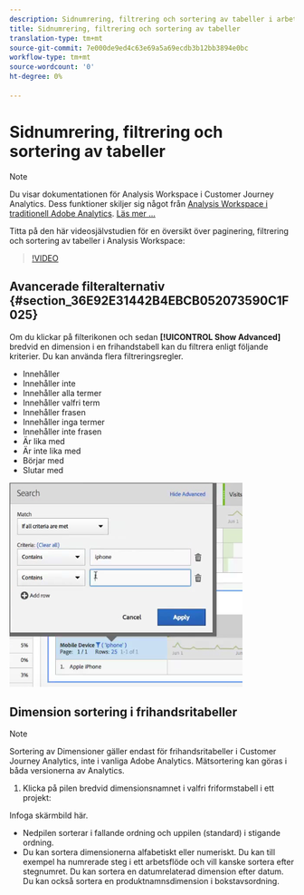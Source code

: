 ```yaml
---
description: Sidnumrering, filtrering och sortering av tabeller i arbetsytan
title: Sidnumrering, filtrering och sortering av tabeller
translation-type: tm+mt
source-git-commit: 7e000de9ed4c63e69a5a69ecdb3b12bb3894e0bc
workflow-type: tm+mt
source-wordcount: '0'
ht-degree: 0%

---
```



# Sidnumrering, filtrering och sortering av tabeller

>[!NOTE]
>
>Du visar dokumentationen för Analysis Workspace i Customer Journey Analytics. Dess funktioner skiljer sig något från [Analysis Workspace i traditionell Adobe Analytics](https://docs.adobe.com/content/help/en/analytics/analyze/analysis-workspace/home.html). [Läs mer …](/help/getting-started/cja-aa.md)

Titta på den här videosjälvstudien för en översikt över paginering, filtrering och sortering av tabeller i Analysis Workspace:

>[!VIDEO](https://video.tv.adobe.com/v/23968)

## Avancerade filteralternativ {#section_36E92E31442B4EBCB052073590C1F025}

Om du klickar på filterikonen och sedan **[!UICONTROL Show Advanced]** bredvid en dimension i en frihandstabell kan du filtrera enligt följande kriterier. Du kan använda flera filtreringsregler.

* Innehåller
* Innehåller inte
* Innehåller alla termer
* Innehåller valfri term
* Innehåller frasen
* Innehåller inga termer
* Innehåller inte frasen
* Är lika med
* Är inte lika med
* Börjar med
* Slutar med

![](assets/advanced-filter.png)

## Dimension sortering i frihandsritabeller

>[!NOTE]
>
>Sortering av Dimensioner gäller endast för frihandsritabeller i Customer Journey Analytics, inte i vanliga Adobe Analytics. Mätsortering kan göras i båda versionerna av Analytics.

1. Klicka på pilen bredvid dimensionsnamnet i valfri friformstabell i ett projekt:

Infoga skärmbild här.

* Nedpilen sorterar i fallande ordning och uppilen (standard) i stigande ordning.
* Du kan sortera dimensionerna alfabetiskt eller numeriskt. Du kan till exempel ha numrerade steg i ett arbetsflöde och vill kanske sortera efter stegnumret. Du kan sortera en datumrelaterad dimension efter datum. Du kan också sortera en produktnamnsdimension i bokstavsordning.